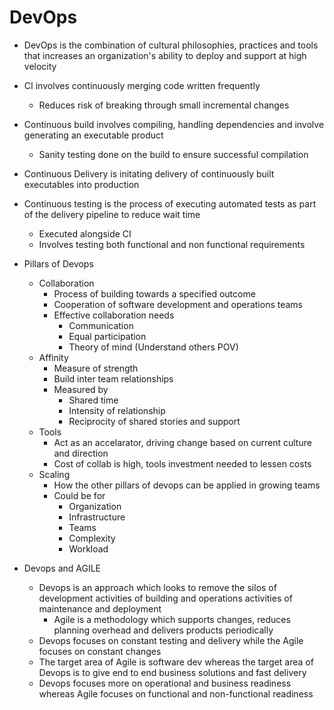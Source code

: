 # DevOps

- DevOps is the combination of cultural philosophies, practices and tools that increases an organization's ability to deploy and support at high velocity

- CI involves continuously merging code written frequently
  - Reduces risk of breaking through small incremental changes

- Continuous build involves compiling, handling dependencies and involve generating an executable product
  - Sanity testing done on the build to ensure successful compilation

- Continuous Delivery is initating delivery of continuously built executables into production

- Continuous testing is the process of executing automated tests as part of the delivery pipeline to reduce wait time
  - Executed alongside CI
  - Involves testing both functional and non functional requirements

- Pillars of Devops
  - Collaboration
    - Process of building towards a specified outcome
    - Cooperation of software development and operations teams
    - Effective collaboration needs
      - Communication
      - Equal participation
      - Theory of mind (Understand others POV)
  - Affinity
    - Measure of strength
    - Build inter team relationships
    - Measured by
      - Shared time
      - Intensity of relationship
      - Reciprocity of shared stories and support
  - Tools
    - Act as an accelarator, driving change based on current culture and direction
    - Cost of collab is high, tools investment needed to lessen costs
  - Scaling
    - How the other pillars of devops can be applied in growing teams
    - Could be for
      - Organization
      - Infrastructure
      - Teams
      - Complexity
      - Workload

- Devops and AGILE
  - Devops is an approach which looks to remove the silos of development activities of building and operations activities of maintenance and deployment
    - Agile is a methodology which supports changes, reduces planning overhead and delivers products periodically
  - Devops focuses on constant testing and delivery while the Agile focuses on constant changes
  - The target area of Agile is software dev whereas the target area of Devops is to give end to end business solutions and fast delivery
  - Devops focuses more on operational and business readiness whereas Agile focuses on functional and non-functional readiness